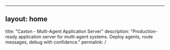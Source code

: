 ______________________________________________________________________

## layout: home

title: "Caxton - Multi-Agent Application Server" description: "Production-ready
application server for multi-agent systems. Deploy agents, route messages, debug
with confidence." permalink: /
